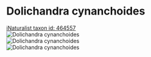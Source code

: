 
Dolichandra cynanchoides
========================
  
[iNaturalist taxon id: 464557](https://www.inaturalist.org/taxa/464557)  
![Dolichandra cynanchoides](https://inaturalist-open-data.s3.amazonaws.com/photos/104959989/medium.jpeg)  
![Dolichandra cynanchoides](https://inaturalist-open-data.s3.amazonaws.com/photos/104959998/medium.jpeg)  
![Dolichandra cynanchoides](https://inaturalist-open-data.s3.amazonaws.com/photos/104960007/medium.jpeg)